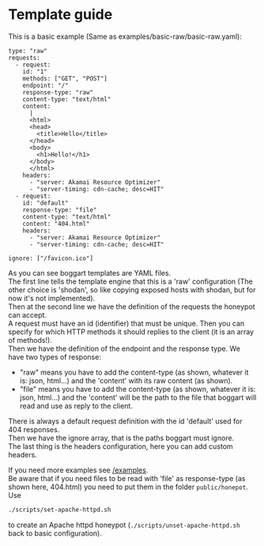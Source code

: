 # Template guide

This is a basic example (Same as examples/basic-raw/basic-raw.yaml):
```
type: "raw"
requests:
  - request:
    id: "1"
    methods: ["GET", "POST"]
    endpoint: "/"
    response-type: "raw"
    content-type: "text/html"
    content:
      |
      <html>
      <head>
        <title>Hello</title>
      </head>
      <body>
        <h1>Hello!</h1>
      </body>
      </html>
    headers:
      - "server: Akamai Resource Optimizer"
      - "server-timing: cdn-cache; desc=HIT"
  - request:
    id: "default"
    response-type: "file"
    content-type: "text/html"
    content: "404.html"
    headers:
      - "server: Akamai Resource Optimizer"
      - "server-timing: cdn-cache; desc=HIT"

ignore: ["/favicon.ico"]
```

As you can see boggart templates are YAML files.  
The first line tells the template engine that this is a 'raw' configuration (The other choice is 'shodan', so like copying exposed hosts with shodan, but for now it's not implemented).  
Then at the second line we have the definition of the requests the honeypot can accept.  
A request must have an id (identifier) that must be unique. Then you can specify for which HTTP methods it should replies to the client (it is an array of methods!).  
Then we have the definition of the endpoint and the response type. We have two types of response:
  - "raw" means you have to add the content-type (as shown, whatever it is: json, html...) and the 'content' with its raw content (as shown).
  - "file" means you have to add the content-type (as shown, whatever it is: json, html...) and the 'content' will be the path to the file that boggart will read and use as reply to the client.

There is always a default request definition with the id 'default' used for 404 responses.  
Then we have the ignore array, that is the paths boggart must ignore.  
The last thing is the headers configuration, here you can add custom headers. 

If you need more examples see [/examples](https://github.com/edoardottt/boggart/tree/main/examples).  
Be aware that if you need files to be read with 'file' as response-type (as shown here, 404.html) you need to put them in the folder `public/honepot`.  
Use
```bash
./scripts/set-apache-httpd.sh
```
to create an Apache httpd honeypot (`./scripts/unset-apache-httpd.sh` back to basic configuration).
